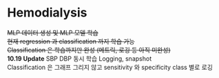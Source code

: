 # Hemodialysis
~~MLP 데이터 생성 및 MLP 모델 학습   
현재 regression 과 classification 까지 학습 가능   
Classification 은 학습까지만 완성 (메트릭, 로깅 등 아직 미완성)~~  
__10.19 Update__
SBP DBP 동시 학습 
Logging, snapshot  
Classification 은 그래프 그리지 않고 sensitivity 와 specificity class 별로 로깅   

